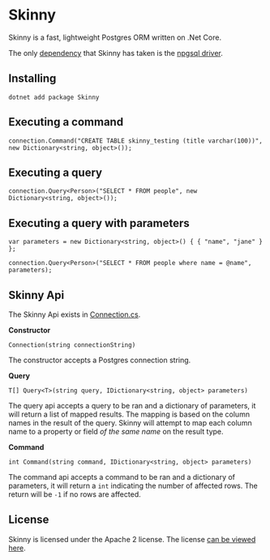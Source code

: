# Skinny
Skinny is a fast, lightweight Postgres ORM written on .Net Core.

The only [dependency](lib/skinny.csproj) that Skinny has taken is the [npgsql driver](http://www.npgsql.org/). 

## Installing
`dotnet add package Skinny`

## Executing a command
```
connection.Command("CREATE TABLE skinny_testing (title varchar(100))", new Dictionary<string, object>());
```

## Executing a query
```
connection.Query<Person>("SELECT * FROM people", new Dictionary<string, object>());
```

## Executing a query with parameters
```
var parameters = new Dictionary<string, object>() { { "name", "jane" } };

connection.Query<Person>("SELECT * FROM people where name = @name", parameters);
```

## Skinny Api
The Skinny Api exists in [Connection.cs](lib/Connection.cs).

**Constructor**

`Connection(string connectionString)`

The constructor accepts a Postgres connection string.

**Query**

`T[] Query<T>(string query, IDictionary<string, object> parameters)`

The query api accepts a query to be ran and a dictionary of parameters, it will return a list of mapped results. The mapping is based on the column names in the result of the query. Skinny will attempt to map each column name to a property or field _of the same name_ on the result type.

**Command**

`int Command(string command, IDictionary<string, object> parameters)`

The command api accepts a command to be ran and a dictionary of parameters, it will return a `int` indicating the number of affected rows. The return will be `-1` if no rows are affected.

## License
Skinny is licensed under the Apache 2 license. The license [can be viewed here](LICENSE).
